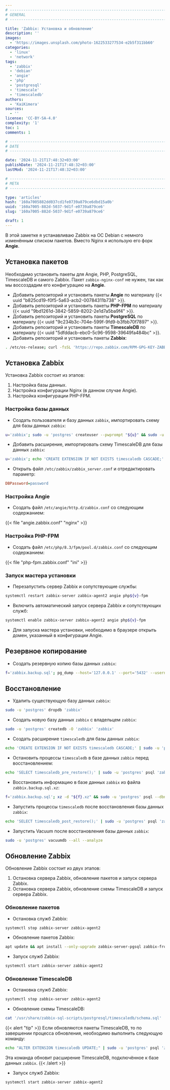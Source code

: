 ```yaml
---
# -------------------------------------------------------------------------------------------------------------------- #
# GENERAL
# -------------------------------------------------------------------------------------------------------------------- #

title: 'Zabbix: Установка и обновление'
description: ''
images:
  - 'https://images.unsplash.com/photo-1622533277534-e2b5f311bb60'
categories:
  - 'linux'
  - 'network'
tags:
  - 'zabbix'
  - 'debian'
  - 'angie'
  - 'php'
  - 'postgresql'
  - 'timescale'
  - 'timescaledb'
authors:
  - 'KaiKimera'
sources:
  - ''
license: 'CC-BY-SA-4.0'
complexity: '1'
toc: 1
comments: 1

# -------------------------------------------------------------------------------------------------------------------- #
# DATE
# -------------------------------------------------------------------------------------------------------------------- #

date: '2024-11-21T17:48:32+03:00'
publishDate: '2024-11-21T17:48:32+03:00'
lastMod: '2024-11-21T17:48:32+03:00'

# -------------------------------------------------------------------------------------------------------------------- #
# META
# -------------------------------------------------------------------------------------------------------------------- #

type: 'articles'
hash: '160a7005882dd037cd1fe0739a879ce6dbd15a0b'
uuid: '160a7005-882d-5037-9d1f-e0739a879ce6'
slug: '160a7005-882d-5037-9d1f-e0739a879ce6'

draft: 1
---
```


В этой заметке я устанавливаю Zabbix на ОС Debian с немного изменённым списком пакетов. Вместо Nginx я использую его форк **Angie**.

<!--more-->

## Установка пакетов

Необходимо установить пакеты для Angie, PHP, PostgreSQL, TimescaleDB и самого Zabbix. Пакет `zabbix-nginx-conf` не нужен, так как мы воссоздадим его конфигурацию на **Angie**.

- Добавить репозиторий и установить пакеты **Angie** по материалу {{< uuid "b825cd19-f0f5-5a63-acb2-00784311b738" >}}.
- Добавить репозиторий и установить пакеты **PHP-FPM** по материалу {{< uuid "9bd1261d-3842-5859-8202-2e1d7a5ba9f4" >}}.
- Добавить репозиторий и установить пакеты **PostgreSQL** по материалу {{< uuid "9c234b3c-704e-599f-9fd9-b3fbb70f7897" >}}.
- Добавить репозиторий и установить пакеты **TimescaleDB** по материалу {{< uuid "5dfddacb-ebc0-5c96-9598-39649fa484bc" >}}.
- Добавить репозиторий и установить пакеты **Zabbix**:

```bash
. /etc/os-release; curl -fsSL 'https://repo.zabbix.com/RPM-GPG-KEY-ZABBIX-B5333005' | gpg --dearmor -o '/etc/apt/keyrings/zabbix.gpg' && echo "deb [signed-by=/etc/apt/keyrings/zabbix.gpg] https://repo.zabbix.com/zabbix/7.0/debian ${VERSION_CODENAME} main" | tee '/etc/apt/sources.list.d/zabbix.list' && apt update && apt install --yes zabbix-server-pgsql zabbix-frontend-php zabbix-sql-scripts zabbix-agent2
```

## Установка Zabbix

Установка Zabbix состоит из этапов:

1. Настройка базы данных.
2. Настройка конфигурации Nginx (в данном случае Angie).
3. Настройка конфигурации PHP-FPM.

### Настройка базы данных

- Создать пользователя и базу данных `zabbix`, импортировать схему для базы данных `zabbix`:

```bash
u='zabbix'; sudo -u 'postgres' createuser --pwprompt "${u}" && sudo -u 'postgres' createdb -O "${u}" "${u}" && zcat '/usr/share/zabbix-sql-scripts/postgresql/server.sql.gz' | sudo -u "${u}" psql "${u}"
```

- Добавить расширение, импортировать схему TimescaleDB для базы данных `zabbix`:

```bash
u='zabbix'; echo 'CREATE EXTENSION IF NOT EXISTS timescaledb CASCADE;' | sudo -u 'postgres' psql "${u}" && cat '/usr/share/zabbix-sql-scripts/postgresql/timescaledb/schema.sql' | sudo -u "${u}" psql "${u}"
```

- Открыть файл `/etc/zabbix/zabbix_server.conf` и отредактировать параметр:

```ini
DBPassword=password
```

### Настройка Angie

- Создать файл `/etc/angie/http.d/zabbix.conf` со следующим содержанием:

{{< file "angie.zabbix.conf" "nginx" >}}

### Настройка PHP-FPM

- Создать файл `/etc/php/8.3/fpm/pool.d/zabbix.conf` со следующим содержанием:

{{< file "php-fpm.zabbix.conf" "ini" >}}

### Запуск мастера установки

- Перезапустить сервер Zabbix и сопутствующие службы:

```bash
systemctl restart zabbix-server zabbix-agent2 angie php${v}-fpm
```

- Включить автоматический запуск сервера Zabbix и сопутствующих служб:

```bash
systemctl enable zabbix-server zabbix-agent2 angie php${v}-fpm
```

- Для запуска мастера установки, необходимо в браузере открыть домен, указанный в конфигурации Angie.

## Резервное копирование

- Создать резервную копию базы данных `zabbix`:

```bash
f='zabbix.backup.sql'; pg_dump --host='127.0.0.1' --port='5432' --username='zabbix' --password --dbname='zabbix' --file="${f}" && xz "${f}" && rm -f "${f}"
```

## Восстановление

- Удалить существующую базу данных `zabbix`:

```bash
sudo -u 'postgres' dropdb 'zabbix'
```

- Создать новую базу данных `zabbix` с владельцем `zabbix`:

```bash
sudo -u 'postgres' createdb -O 'zabbix' 'zabbix'
```

- Создать расширение `timescaledb` для базы данных `zabbix`:

```bash
echo 'CREATE EXTENSION IF NOT EXISTS timescaledb CASCADE;' | sudo -u 'postgres' psql 'zabbix'
```

- Остановить процессы `timescaledb` в базе данных `zabbix` перед восстановлением:

```bash
echo 'SELECT timescaledb_pre_restore();' | sudo -u 'postgres' psql 'zabbix'
```

- Восстановить информацию в базе данных `zabbix` из файла `zabbix.backup.sql.xz`:

```bash
f='zabbix.backup.sql'; xz -d "${f}.xz" && sudo -u 'postgres' psql --dbname='zabbix' --file="${f}"
```

- Запустить процессы `timescaledb` после восстановления базы данных `zabbix`:

```bash
echo 'SELECT timescaledb_post_restore();' | sudo -u 'postgres' psql 'zabbix'
```

- Запустить Vacuum после восстановления базы данных `zabbix`:

```bash
sudo -u 'postgres' vacuumdb --all --analyze
```

## Обновление Zabbix

Обновление Zabbix состоит из двух этапов:

1. Остановка сервера Zabbix, обновление пакетов и запуск сервера Zabbix.
2. Остановка сервера Zabbix, обновление схемы TimescaleDB и запуск сервера Zabbix.

### Обновление пакетов

- Остановка служб Zabbix:

```bash
systemctl stop zabbix-server zabbix-agent2
```

- Обновление пакетов Zabbix:

```bash
apt update && apt install --only-upgrade zabbix-server-pgsql zabbix-frontend-php zabbix-sql-scripts zabbix-agent2
```

- Запуск служб Zabbix:

```bash
systemctl start zabbix-server zabbix-agent2
```

### Обновление TimescaleDB

- Остановка служб Zabbix:

```bash
systemctl stop zabbix-server zabbix-agent2
```

- Обновление схемы TimescaleDB:

```bash
cat '/usr/share/zabbix-sql-scripts/postgresql/timescaledb/schema.sql' | sudo -u 'zabbix' psql 'zabbix'
```

{{< alert "tip" >}}
Если обновляются пакеты TimescaleDB, то по завершении процесса обновления, необходимо выполнить следующую команду:

```bash
echo "ALTER EXTENSION timescaledb UPDATE;" | sudo -u 'postgres' psql 'zabbix'
```

Эта команда обновит расширение TimescaleDB, подключённое к базе данных `zabbix`.
{{< /alert >}}

- Запуск служб Zabbix:

```bash
systemctl start zabbix-server zabbix-agent2
```
